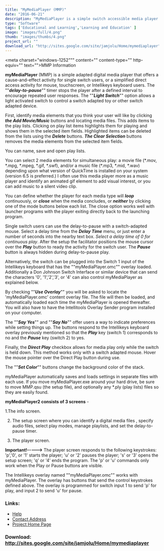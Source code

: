 ```yaml
---
title: "MyMediaPlayer (MMP)"
date: "2016-06-21"
description: "MyMediaPlayer is a simple switch accessible media player with a delay-to-pause feature to encourage repeated interations. MMP allows for a video file and an audio file (if desired) to be played simultaneously. File locations are stored on playlists for convenience, and the playlists and most recent setup are saved automatically. When MMP is restarted the most recent setup is loaded automatically."
type: "Software"
tags: ['Educational and Learning','Learning and Education' ]
image: "images/full/4.png"
thumb: "images/thumbs/4.png"
project_url: ""
download_url: "http://sites.google.com/site/jamjolu/Home/mymediaplayer"
---
```

<meta charset="windows-1252""" content="" content-type="" http-equiv="" text=""></meta><meta content="" generator="" microsoft="" name="" word=""></meta><title>MMP Information</title><meta c:="" content="" files="" name="" office="" template=""></meta>MMP Information

 **myMediaPlayer** (MMP) is a simple adapted digital media player that offers a cause-and-effect activity for single switch users, or a simplified direct access activity for mouse, touchscreen, or Intellikeys keyboard users. The ""**_delay-to-pause_**"" timer stops the player after a defined interval to encourage repeated user responses. The ""**_Light Switch_**"" option allows a light activated switch to control a switch adapted toy or other switch adapted device.

First, identify media elements that you think your user will like by clicking **_the Add Movie/Music_** buttons and locating media files. This adds items to the play lists. Clicking on play list items highlights them for playing and shows them in the selected item fields. Highlighted items can be deleted from the lists using the **_Delete_** buttons. **_The Clear Selection_** buttons removes the media elements from the selected item fields.

You can name, save and open play lists.

You can select 2 media elements for simultaneous play: a movie file (\*.mov, \*.mpg, \*.mpeg, \*.gif, \*.swf), and/or a music file (\*.mp3, \*.mid, \*.wav) depending upon what version of QuickTime is installed on your system (version 6.5 is preferred.) I often use this media player more as a music player and identify an animated gif element to add visual interest, or you can add music to a silent video clip.

You can define whether the player for each media type will **_loop_** continuously, or **_close_** when the media concludes, or **_neither_** by clicking one of the mode buttons below each list. The close option works well with launcher programs with the player exiting directly back to the launching program.

Single switch users can use the delay-to-pause with a switch-adapted mouse. Select a delay time from the **_Delay Time_** menu, or just enter a number of seconds into the nearby text box. _Select a delay time of 0 for continuous play_. After the setup the facilitator positions the mouse cursor over the **_Play_** button to ready the activity for the switch user. The **_Pause_** button is always hidden during delay-to-pause play.

Alternatively, the switch can be plugged into the Switch 1 input of the Intellikeys keyboard that has the ""myMediaPlayer.omc"" overlay loaded. Additionally a Don Johnson Switch Interface or similar device that can send the characters '0', '1','2','3', or '4' can also control myMediaPlayer as explained below.

By checking ""**_Use Overlay_**"" you will be asked to locate the 'myMediaPlayer.omc' content overlay file. The file will then be loaded, and automatically loaded each time the myMediaPlayer is opened thereafter. You will also have to have the Intellitools Overlay Sender program installed on your computer.

The ""**_Say Yes_**"" and ""**_Say No_**"" offer users a way to indicate preferences while setting things up. The buttons respond to the Intellikeys keyboard overlay previously mentioned so that the **_Play_** key (switch 1) corresponds to no and the **_Pause_** key (switch 2) to yes.

Finally, the **_Direct Play_** checkbox allows for media play only while the switch is held down. This method works only with a switch adapted mouse. Hover the mouse pointer over the Direct Play button during use.

The ""**_Set Color_**"" buttons change the background color of the stack.

myMediaPlayer automatically saves and loads settings in separate files with each use. If you move myMediaPlayer.exe around your hard drive, be sure to move MMP.qsu (the setup file), and optionally any \*.ply (play lists) files so they are easily found.

 **myMediaPlayer2 consists of 3 screens** -

1.The info screen.

2. The setup screen where you can identify a digital media files , specify audio files, select play modes, manage playlists, and set the delay-to-pause timer.

3. The player screen.

 **Important!----->** The player screen responds to the following keystrokes: 'p','0', or '1' starts the player; 'u' or '2' pauses the player; 's' or '3' opens the setup screen; 'q' or '4' ends the program. The 'p' or 'u' commands only work when the Play or Pause buttons are visible.

The Intellikeys overlay named ""myMediaPlayer.omc"" works with myMediaPlayer. The overlay has buttons that send the control keystrokes defined above. The overlay is programmed for switch input 1 to send 'p' for play, and input 2 to send 'u' for pause.

### Links:
- <a href="http://www.oatsoft.org/Software/mymediaplayer-mmp/help">Help</a>
- <a href="mailto:jamlolu@hotmail.com">Contact Address</a>
- <a href="http://sites.google.com/site/jamjolu/Home/mymediaplayer">Project Home Page</a>

### Download: http://sites.google.com/site/jamjolu/Home/mymediaplayer 